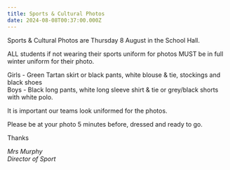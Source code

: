 ```yaml
---
title: Sports & Cultural Photos
date: 2024-08-08T00:37:00.000Z
---
```

Sports & Cultural Photos are Thursday 8 August in the School Hall.

ALL students if not wearing their sports uniform for photos MUST be in full winter uniform for their photo.

Girls - Green Tartan skirt or black pants, white blouse & tie, stockings and black shoes  
Boys - Black long pants, white long sleeve shirt & tie or grey/black shorts with white polo.

It is important our teams look uniformed for the photos.  

Please be at your photo 5 minutes before, dressed and ready to go. 

Thanks  

*Mrs Murphy  
Director of Sport*
